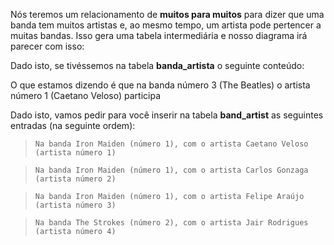 Nós teremos um relacionamento de **muitos para muitos** para dizer que uma banda tem muitos artistas e, ao mesmo tempo, um artista pode pertencer a muitas bandas.
Isso gera uma tabela intermediária e nosso diagrama irá parecer com isso:

<div
  class='mu-erd'
  data-entities='{
    "bandas": {
      "id": {
        "type": "Integer",
        "pk": true
      },
      "nome": {
        "type": "Text"
      },
      "premios": {
        "type": "Text"
      }
    },
    "banda_artista": {
      "id": {
        "type": "Integer",
        "pk": true
      },
      "id_banda" : {
        "type": "Integer",
        "fk": {
          "to": { "entity": "bandas", "column": "id" },
          "type": "many_to_one"
        }
      },
      "id_artista" : {
        "type": "Integer",
        "fk": {
          "to": { "entity": "artistas", "column": "id" },
          "type": "many_to_one"
        }
      }
    },
    "artistas": {
      "id": {
        "type": "Integer",
        "pk": true
      },
      "nome": {
        "type": "Text"
      },
      "sobrenome": {
        "type": "Text"
      },
      "data_de_nascimento": {
        "type": "Date"
      }
    }
  }'>
</div>

Dado isto, se tivéssemos na tabela **banda_artista** o seguinte conteúdo:

<div
  class='mu-sql-table'
  data-name='banda_artista'
  data-columns='[{"name": "id", "pk": true}, "id_banda", "id_artista"]'
  data-rows='[
    [1, 3, 1]
  ]'>
</div>

O que estamos dizendo é que na banda número 3 (The Beatles) o artista número 1 (Caetano Veloso) participa

Dado isto, vamos pedir para você inserir na tabela **band_artist** as seguintes entradas (na seguinte ordem):

> ```
> Na banda Iron Maiden (número 1), com o artista Caetano Veloso (artista número 1)
> ```

> ```
> Na banda Iron Maiden (número 1), com o artista Carlos Gonzaga (artista número 2)
> ```

> ```
> Na banda Iron Maiden (número 1), com o artista Felipe Araújo (artista número 3)
> ```

> ```
> Na banda The Strokes (número 2), com o artista Jair Rodrigues (artista número 4)
> ```